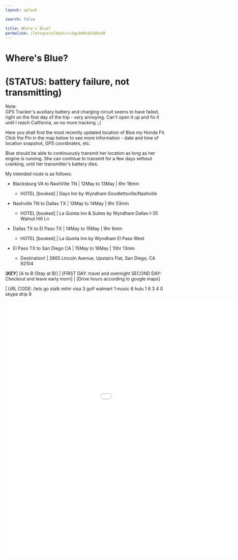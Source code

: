 ```yaml
---
layout: splash

search: false

title: Where's Blue? 
permalink: /letsgostalkmihirv3gw1m6h16340sd9
---
```


# Where's Blue? 
# (STATUS: battery failure, not transmitting)

Note:  
GPS Tracker's auxiliary battery and charging circuit seems to have failed, right on the first day of the trip - very annoying. Can't open it up and fix it until I reach California, so no more tracking :,(

Here you shall find the most recently updated location of Blue my Honda Fit. Click the Pin in the map below to see more information - date and time of location snapshot, GPS coordinates, etc.  

Blue should be able to continuously transmit her location as long as her engine is running. She can continue to transmit for a few days without cranking, until her transmitter's battery dies.

My intended route is as follows:  

* Blacksburg VA to NashVille TN | 12May to 13May | 6hr 18min
  * HOTEL [booked] | Days Inn by Wyndham Goodlettsville/Nashville

* Nashville TN to Dallas TX | 13May to 14May | 9hr 53min
  * HOTEL [booked] | La Quinta Inn & Suites by Wyndham Dallas I-35 Walnut Hill Ln  

* Dallas TX to El Paso TX | 14May to 15May | 9hr 6min
  * HOTEL [booked] | La Quinta Inn by Wyndham El Paso West  

* El Paso TX to San Diego CA | 15May to 16May | 10hr 13min
  * Destination! | 2865 Lincoln Avenue, Upstairs Flat, San Diego, CA 92104

[***KEY***] [A to B (Stay at B)] | [FIRST DAY: travel and overnight SECOND DAY: Checkout and leave early morn] | [Drive hours according to google maps]

| URL CODE: /lets go stalk mihir visa 3 golf walmart 1 music 6 hulu 1 6 3 4 0 skype drip 9

<p align="center">
    <iframe name="fmeeframe" style="width: 1200px; height: 800px" frameborder="0" scrolling="no" marginheight="0" marginwidth="0" src="//www.followmee.com/maps.aspx?key=0e9b2deaf825b3370a4e7fe1cf4f341d&username=orangesapples&type=2&deviceid=12452254&function=historyfordevice&history=168"></iframe>
</p>